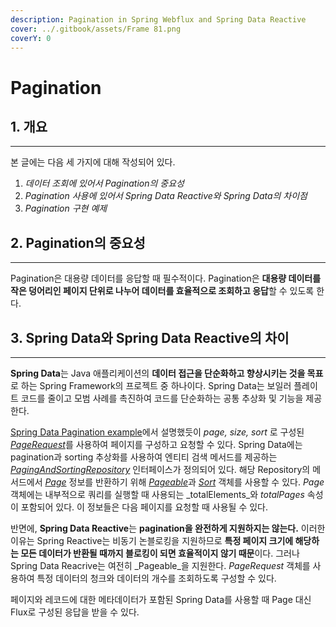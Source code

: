 ```yaml
---
description: Pagination in Spring Webflux and Spring Data Reactive
cover: ../.gitbook/assets/Frame 81.png
coverY: 0
---
```


# Pagination

## 1. 개요

***

본 글에는 다음 세 가지에 대해 작성되어 있다.

1. _데이터 조회에 있어서 Pagination의 중요성_
2. _Pagination 사용에 있어서 Spring Data Reactive와 Spring Data의 차이점_
3. _Pagination 구현 예제_



## 2. Pagination의 중요성

***

Pagination은 대용량 데이터를 응답할 때 필수적이다. Pagination은 **대용량 데이터를 작은 덩어리인 페이지 단위로 나누어 데이터를 효율적으로 조회하고 응답**할 수 있도록 한다.



## 3. Spring Data와 Spring Data Reactive의 차이

***

**Spring Data**는 Java 애플리케이션의 **데이터 접근을 단순화하고 향상시키는 것을 목표**로 하는 Spring Framework의 프로젝트 중 하나이다. Spring Data는 보일러 플레이트 코드를 줄이고 모범 사례를 촉진하여 코드를 단순화하는 공통 추상화 및 기능을 제공한다.

[Spring Data Pagination example](https://www.baeldung.com/spring-data-jpa-pagination-sorting)에서 설명했듯이 _page, size, sort_ 로 구성된 [_PageRequest_](https://docs.spring.io/spring-data/commons/docs/current/api/org/springframework/data/domain/PageRequest.html)를 사용하여 페이지를 구성하고 요청할 수 있다. Spring Data에는 pagination과 sorting 추상화를 사용하여 엔티티 검색 메서드를 제공하는 [_PagingAndSortingRepository_](https://docs.spring.io/spring-data/data-commons/docs/current/api/org/springframework/data/repository/PagingAndSortingRepository.html) 인터페이스가 정의되어 있다. 해당 Repository의 메서드에서 [_Page_](https://docs.spring.io/spring-data/data-commons/docs/current/api/org/springframework/data/domain/Page.html) 정보를 반환하기 위해 [_Pageable_](https://docs.spring.io/spring-data/data-commons/docs/current/api/org/springframework/data/domain/Pageable.html)과 [_Sort_](https://docs.spring.io/spring-data/data-commons/docs/current/api/org/springframework/data/domain/Sort.html) 객체를 사용할 수 있다. _Page_ 객체에는 내부적으로 쿼리를 실행할 때 사용되는 _totalElements_와 _totalPages_ 속성이 포함되어 있다. 이 정보들은 다음 페이지를 요청할 때 사용될 수 있다.

반면에, **Spring Data Reactive**는 **pagination을 완전하게 지원하지는 않는다.** 이러한 이유는 Spring Reactive는 비동기 논블로킹을 지원하므로 **특정 페이지 크기에 해당하는 모든 데이터가 반환될 때까지 블로킹이 되면 효율적이지 않기 때문**이다. 그러나 Spring Data Reacrive는 여전히 _Pageable_을 지원한다. _PageRequest_ 객체를 사용하여 특정 데이터의 청크와 데이터의 개수를 조회하도록 구성할 수 있다.&#x20;

페이지와 레코드에 대한 메타데이터가 포함된 Spring Data를 사용할 때 Page 대신 Flux로 구성된 응답을 받을 수 있다.



